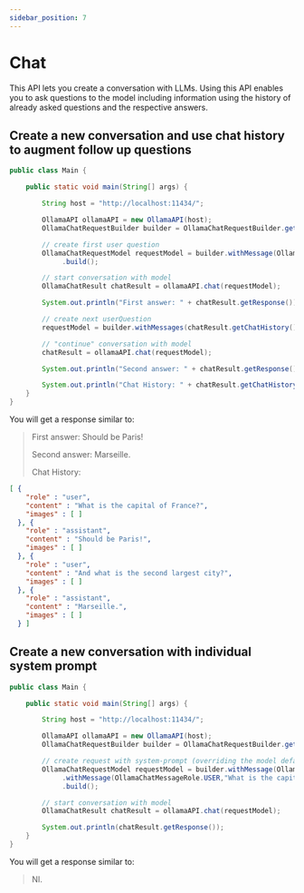 ```yaml
---
sidebar_position: 7
---
```


# Chat

This API lets you create a conversation with LLMs. Using this API enables you to ask questions to the model including 
information using the history of already asked questions and the respective answers.

## Create a new conversation and use chat history to augment follow up questions

```java
public class Main {

    public static void main(String[] args) {

        String host = "http://localhost:11434/";

        OllamaAPI ollamaAPI = new OllamaAPI(host);
        OllamaChatRequestBuilder builder = OllamaChatRequestBuilder.getInstance(OllamaModelType.LLAMA2);

        // create first user question
        OllamaChatRequestModel requestModel = builder.withMessage(OllamaChatMessageRole.USER,"What is the capital of France?")
             .build();

        // start conversation with model
        OllamaChatResult chatResult = ollamaAPI.chat(requestModel);

        System.out.println("First answer: " + chatResult.getResponse());

        // create next userQuestion
        requestModel = builder.withMessages(chatResult.getChatHistory()).withMessage(OllamaChatMessageRole.USER,"And what is the second largest city?").build();

        // "continue" conversation with model
        chatResult = ollamaAPI.chat(requestModel);

        System.out.println("Second answer: " + chatResult.getResponse());

        System.out.println("Chat History: " + chatResult.getChatHistory());
    }
}

```
You will get a response similar to:

> First answer: Should be Paris!
> 
> Second answer: Marseille.
> 
> Chat History:

```json
[ {
    "role" : "user",
    "content" : "What is the capital of France?",
    "images" : [ ]
  }, {
    "role" : "assistant",
    "content" : "Should be Paris!",
    "images" : [ ]
  }, {
    "role" : "user",
    "content" : "And what is the second largest city?",
    "images" : [ ]
  }, {
    "role" : "assistant",
    "content" : "Marseille.",
    "images" : [ ]
  } ]
```

## Create a new conversation with individual system prompt
```java
public class Main {

    public static void main(String[] args) {

        String host = "http://localhost:11434/";

        OllamaAPI ollamaAPI = new OllamaAPI(host);
        OllamaChatRequestBuilder builder = OllamaChatRequestBuilder.getInstance(OllamaModelType.LLAMA2);

        // create request with system-prompt (overriding the model defaults) and user question
        OllamaChatRequestModel requestModel = builder.withMessage(OllamaChatMessageRole.SYSTEM, "You are a silent bot that only says 'NI'. Do not say anything else under any circumstances!")
             .withMessage(OllamaChatMessageRole.USER,"What is the capital of France? And what's France's connection with Mona Lisa?")
             .build();

        // start conversation with model
        OllamaChatResult chatResult = ollamaAPI.chat(requestModel);

        System.out.println(chatResult.getResponse());
    }
}

```
You will get a response similar to:

> NI.